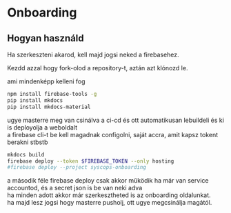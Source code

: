 # Onboarding

## Hogyan használd

Ha szerkeszteni akarod, kell majd jogsi neked a firebasehez.

Kezdd azzal hogy fork-olod a repository-t, aztán azt klónozd le.

ami mindenképp kelleni fog
```bash
npm install firebase-tools -g
pip install mkdocs
pip install mkdocs-material
```
ugye masterre meg van csinálva a ci-cd és ott automatikusan lebuildeli és ki is deployolja a weboldalt  
a firebase cli-t be kell magadnak configolni, saját accra, amit kapsz tokent berakni stbstb
```bash
mkdocs build
firebase deploy --token $FIREBASE_TOKEN --only hosting 
#firebase deploy --project syscops-onboarding
```
a második féle firebase deploy csak akkor működik ha már van service accountod, és a secret json is be van neki adva  
ha minden adott akkor már szerkesztheted is az onboarding oldalunkat.  
ha majd lesz jogsi hogy masterre pusholj, ott ugye megcsinálja magától.




